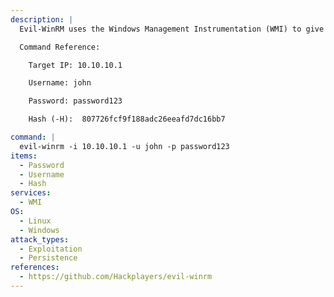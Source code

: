 ```yaml
---
description: |
  Evil-WinRM uses the Windows Management Instrumentation (WMI) to give you an interactive shell on the Windows host.

  Command Reference:

  	Target IP: 10.10.10.1

  	Username: john

  	Password: password123

  	Hash (-H):  807726fcf9f188adc26eeafd7dc16bb7

command: |
  evil-winrm -i 10.10.10.1 -u john -p password123
items:
  - Password
  - Username
  - Hash
services:
  - WMI
OS:
  - Linux
  - Windows
attack_types:
  - Exploitation
  - Persistence
references:
  - https://github.com/Hackplayers/evil-winrm
---
```

